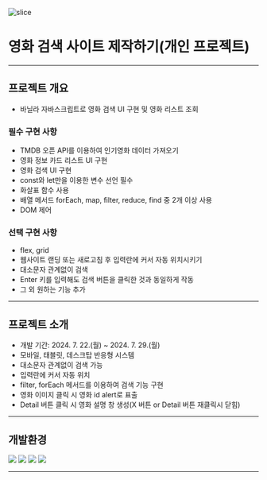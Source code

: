 ![slice](https://capsule-render.vercel.app/api?type=slice&color=0066ff&height=200&text=JavaScript&fontAlign=75&rotate=13&fontAlignY=25&desc=&descAlign=70.&descAlignY=44&fontColor=fff)

# 영화 검색 사이트 제작하기(개인 프로젝트)

---

## 프로젝트 개요

- 바닐라 자바스크립트로 영화 검색 UI 구현 및 영화 리스트 조회

### 필수 구현 사항

- TMDB 오픈 API를 이용하여 인기영화 데이터 가져오기
- 영화 정보 카드 리스트 UI 구현
- 영화 검색 UI 구현
- const와 let만을 이용한 변수 선언 필수
- 화살표 함수 사용
- 배열 메서드 forEach, map, filter, reduce, find 중 2개 이상 사용
- DOM 제어

### 선택 구현 사항

- flex, grid
- 웹사이트 랜딩 또는 새로고침 후 입력란에 커서 자동 위치시키기
- 대소문자 관계없이 검색
- Enter 키를 입력해도 검색 버튼을 클릭한 것과 동일하게 작동
- 그 외 원하는 기능 추가

---

## 프로젝트 소개

- 개발 기간: 2024. 7. 22.(월) ~ 2024. 7. 29.(월)
- 모바일, 태블릿, 데스크탑 반응형 시스템
- 대소문자 관계없이 검색 가능
- 입력란에 커서 자동 위치
- filter, forEach 메서드를 이용하여 검색 기능 구현
- 영화 이미지 클릭 시 영화 id alert로 표출
- Detail 버튼 클릭 시 영화 설명 창 생성(X 버튼 or Detail 버튼 재클릭시 닫힘)

---

## 개발환경

<img src="https://img.shields.io/badge/html5-E34F26?style=for-the-badge&logo=html5&logoColor=white"> <img src="https://img.shields.io/badge/css3-1572B6?style=for-the-badge&logo=css3&logoColor=white"> <img src="https://img.shields.io/badge/bootstrap-7952B3?style=for-the-badge&logo=bootstrap&logoColor=white"> <img src="https://img.shields.io/badge/javascript-F7DF1E?style=for-the-badge&logo=javascript&logoColor=white">

---
